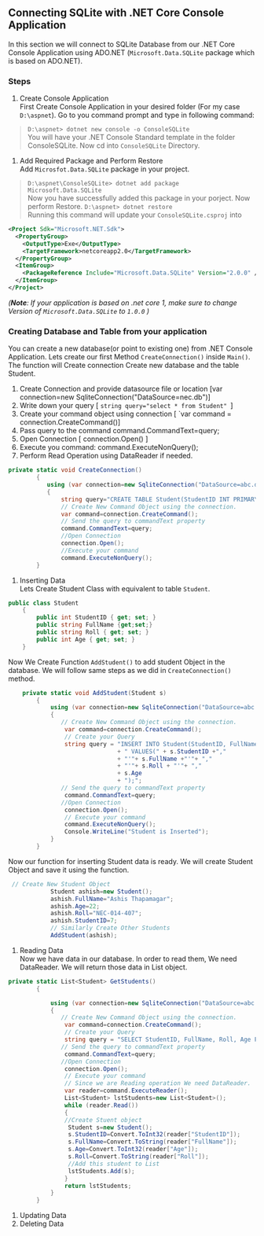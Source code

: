 ## Connecting SQLite with .NET Core Console Application  
In this section we will connect to SQLite Database from our .NET Core Console Application using ADO.NET (`Microsoft.Data.SQLite` package which is based on ADO.NET).  
### Steps ###  
1. Create Console Application  
First Create Console Application in your desired folder (For my case `D:\aspnet`). Go to you command prompt and type in following command:  
>`D:\aspnet> dotnet new console -o ConsoleSQLite`  
You will have your .NET Console Standard template in the folder ConsoleSQLite. Now cd into `ConsoleSQLite` Directory.  
1. Add Required Package and Perform Restore  
Add `Microsfot.Data.SQLite` package in your project.
> `D:\aspnet\ConsoleSQLite> dotnet add package Microsoft.Data.SQLite`  
Now you have successfully added this package in your porject. Now perform Restore. 
>`D:\aspnet> dotnet restore`  
Running this command will update your `ConsoleSQLite.csproj` into 
```xml
<Project Sdk="Microsoft.NET.Sdk">
  <PropertyGroup>
    <OutputType>Exe</OutputType>
    <TargetFramework>netcoreapp2.0</TargetFramework>
  </PropertyGroup>
  <ItemGroup>
    <PackageReference Include="Microsoft.Data.SQLite" Version="2.0.0" />
  </ItemGroup>
</Project>
```
_(**Note**: If your application is based on .net core 1, make sure to change Version of `Microsoft.Data.SQLite`  to `1.0.0`  )_
### Creating Database and Table from your application  
You can create a new database(or point to existing one) from .NET Console Application. Lets create our first Method `CreateConnection()` inside `Main()`. The function will Create connection Create new database and the table Student.  
1. Create Connection and provide datasource file or location [var connection=new SqliteConnection("DataSource=nec.db")]
2. Write down your query [ `string query="select * from Student" `]
3. Create your command object using connection [ `var command =  connection.CreateCommand()]
4. Pass query to the command
command.CommandText=query;
4. Open Connection [ connection.Open() ]
5. Execute you command:
command.ExecuteNonQuery();
4. Perform Read Operation using DataReader if needed.
```cs
private static void CreateConnection()
        {
           using (var connection=new SqliteConnection("DataSource=abc.db"))
           {
               string query="CREATE TABLE Student(StudentID INT PRIMARY KEY NOT NULL, FullName TEXT NOT NULL, Roll TEXT NOT NULL, Age INT)";
               // Create New Command Object using the connection.
               var command=connection.CreateCommand();
               // Send the query to commandText property
               command.CommandText=query;
               //Open Connection
               connection.Open();
               //Execute your command
               command.ExecuteNonQuery();
        }
```
1. Inserting Data  
Lets Create Student Class with equivalent to table `Student`.
```cs
public class Student
    {
        public int StudentID { get; set; }
        public string FullName {get;set;}
        public string Roll { get; set; }
        public int Age { get; set; }
    }
```
Now We Create Function `AddStudent()` to add student Object in the database. We will follow same steps as we did in `CreateConnection()` method.
```cs
    private static void AddStudent(Student s)
        {
            using (var connection=new SqliteConnection("DataSource=abc.db"))
            {
               // Create New Command Object using the connection.
                var command=connection.CreateCommand();
                // Create your Query
                string query = "INSERT INTO Student(StudentID, FullName, Roll, Age)"
                               + " VALUES(" + s.StudentID +","
                               + "'"+ s.FullName +"'"+ ","
                               + "'"+ s.Roll + "'"+ ","
                               + s.Age
                               + ");";
               // Send the query to commandText property
                command.CommandText=query;
               //Open Connection
                connection.Open();
                // Execute your command
                command.ExecuteNonQuery();
                Console.WriteLine("Student is Inserted");
            }
        }
```
Now our function for inserting Student data is ready. We will create Student Object and save it using the function.
```cs
 // Create New Student Object
            Student ashish=new Student();
            ashish.FullName="Ashis Thapamagar";
            ashish.Age=22;
            ashish.Roll="NEC-014-407";
            ashish.StudentID=7;
            // Similarly Create Other Students
            AddStudent(ashish);
```

1. Reading Data  
Now we have data in our database. In order to read them, We need DataReader. We will return those data in List object.
```cs
private static List<Student> GetStudents()
        {

            using (var connection=new SqliteConnection("DataSource=abc.db"))
            {
               // Create New Command Object using the connection.
                var command=connection.CreateCommand();
                // Create your Query
                string query = "SELECT StudentID, FullName, Roll, Age FROM Student";
               // Send the query to commandText property
                command.CommandText=query;
               //Open Connection
                connection.Open();
                // Execute your command
                // Since we are Reading operation We need DataReader.
                var reader=command.ExecuteReader();
                List<Student> lstStudents=new List<Student>();
                while (reader.Read())
                {
                //Create Stuent object
                 Student s=new Student();
                 s.StudentID=Convert.ToInt32(reader["StudentID"]);
                 s.FullName=Convert.ToString(reader["FullName"]);
                 s.Age=Convert.ToInt32(reader["Age"]);
                 s.Roll=Convert.ToString(reader["Roll"]);
                 //Add this student to List
                 lstStudents.Add(s);
                }
                return lstStudents;
            }
        }
```
1. Updating Data
1. Deleting Data
